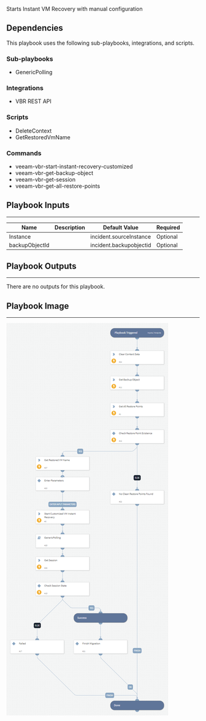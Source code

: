 Starts Instant VM Recovery with manual configuration

## Dependencies

This playbook uses the following sub-playbooks, integrations, and scripts.

### Sub-playbooks

* GenericPolling

### Integrations

* VBR REST API

### Scripts

* DeleteContext
* GetRestoredVmName

### Commands

* veeam-vbr-start-instant-recovery-customized
* veeam-vbr-get-backup-object
* veeam-vbr-get-session
* veeam-vbr-get-all-restore-points

## Playbook Inputs

---

| **Name** | **Description** | **Default Value** | **Required** |
| --- | --- | --- | --- |
| Instance |  | incident.sourceInstance | Optional |
| backupObjectId |  | incident.backupobjectid | Optional |

## Playbook Outputs

---
There are no outputs for this playbook.

## Playbook Image

---

![Veeam - Start Instant VM Recovery Manually](../doc_files/Veeam_Start_Instant_VM_Recovery_Manually.png)
